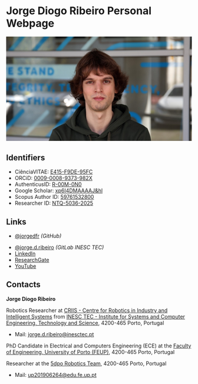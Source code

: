 # Jorge Diogo Ribeiro Personal Webpage

![Jorge Diogo Ribeiro Photography](assets/index/photo_inesctec_16-9-ratio.jpg)

## Identifiers

- CiênciaVITAE: [E415-F9DE-95FC](https://www.cienciavitae.pt/E415-F9DE-95FC)
- ORCiD: [0009-0008-9373-982X](https://orcid.org/0009-0008-9373-982X)
- AuthenticusID: [R-00M-0N0](https://www.authenticus.pt/R-00M-0N0)
- Google Scholar: [xp6I4DMAAAAJ&hl](https://scholar.google.com/citations?user=xp6I4DMAAAAJ&hl)
- Scopus Author ID: [59761532800](https://www.scopus.com/authid/detail.uri?authorId=59761532800)
- Researcher ID: [NTQ-5036-2025](https://www.webofscience.com/wos/author/record/NTQ-5036-2025)

## Links

- [@jorgedfr](https://github.com/jorgedfr) _(GitHub)_
<!-- - [@TODO](https://gitlab.com/TODO) _(GitLab)_ -->
- [@jorge.d.ribeiro](https://gitlab.inesctec.pt/jorge.d.ribeiro)
  _(GitLab INESC TEC)_
- [LinkedIn](https://www.linkedin.com/in/jorge-diogo-ribeiro)
- [ResearchGate](https://www.researchgate.net/profile/Jorge-Ribeiro-41)
- [YouTube](https://www.youtube.com/channel/UCqGAuSvxXoLepWwcWZeTE8g)

## Contacts

**Jorge Diogo Ribeiro**

Robotics Researcher at
[CRIIS - Centre for Robotics in Industry and Intelligent Systems](https://www.inesctec.pt/en/centres/criis/) from
[INESC TEC - Institute for Systems and Computer Engineering, Technology and Science](https://www.inesctec.pt/en/),
4200-465 Porto, Portugal

- Mail: [jorge.d.ribeiro@inesctec.pt](mailto:jorge.d.ribeiro@inesctec.pt)
<!-- - Tel.: [+351 220 413 317](tel:+351220413317) -->

PhD Candidate in Electrical and Computers Engineering (ECE) at the
[Faculty of Engineering, University of Porto (FEUP)](https://sigarra.up.pt/feup/en/),
4200-465 Porto, Portugal

Researcher at the
[5dpo Robotics Team](https://5dpo.github.io/), 4200-465 Porto, Portugal

- Mail: [up201906264@edu.fe.up.pt](mailto:up201906264@edu.fe.up.pt)
